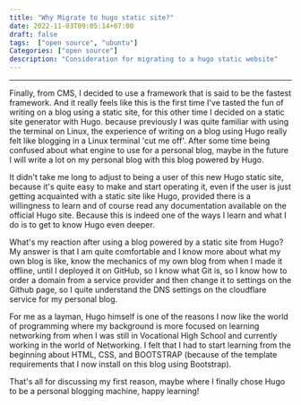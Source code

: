 ```yaml
---
title: "Why Migrate to hugo static site?"
date: 2022-11-03T09:05:14+07:00
draft: false
tags:  ["open source", "ubuntu"]
Categories: ["open source"]
description: "Consideration for migrating to a hugo static website"
---
```



-------------- 
Finally, from CMS, I decided to use a framework that is said to be the fastest framework. And it really feels like this is the first time I've tasted the fun of writing on a blog using a static site, for this other time I decided on a static site generator with Hugo.
because previously I was quite familiar with using the terminal on Linux, the experience of writing on a blog using Hugo really felt like blogging in a Linux terminal 'cut me off'. After some time being confused about what engine to use for a personal blog, maybe in the future I will write a lot on my personal blog with this blog powered by Hugo.
 
It didn't take me long to adjust to being a user of this new Hugo static site, because it's quite easy to make and start operating it, even if the user is just getting acquainted with a static site like Hugo, provided there is a willingness to learn and of course read any documentation available on the official Hugo site. Because this is indeed one of the ways I learn and what I do is to get to know Hugo even deeper.
 
What's my reaction after using a blog powered by a static site from Hugo?
My answer is that I am quite comfortable and I know more about what my own blog is like, know the mechanics of my own blog from when I made it offline, until I deployed it on GitHub, so I know what Git is, so I know how to order a domain from a service provider and then change it to settings on the Github page, so I quite understand the DNS settings on the cloudflare service for my personal blog.
 
For me as a layman, Hugo himself is one of the reasons I now like the world of programming where my background is more focused on learning networking from when I was still in Vocational High School and currently working in the world of Networking. I felt that I had to start learning from the beginning about HTML, CSS, and BOOTSTRAP (because of the template requirements that I now install on this blog using Bootstrap).
 
That's all for discussing my first reason, maybe where I finally chose Hugo to be a personal blogging machine, happy learning!
